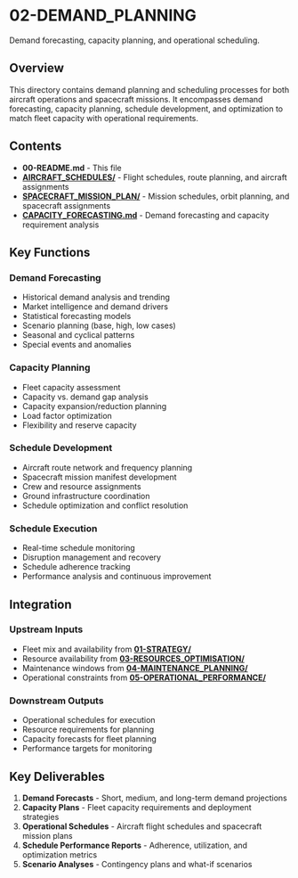 # 02-DEMAND_PLANNING

Demand forecasting, capacity planning, and operational scheduling.

## Overview

This directory contains demand planning and scheduling processes for both aircraft operations and spacecraft missions. It encompasses demand forecasting, capacity planning, schedule development, and optimization to match fleet capacity with operational requirements.

## Contents

- **00-README.md** - This file
- **[AIRCRAFT_SCHEDULES/](AIRCRAFT_SCHEDULES/)** - Flight schedules, route planning, and aircraft assignments
- **[SPACECRAFT_MISSION_PLAN/](SPACECRAFT_MISSION_PLAN/)** - Mission schedules, orbit planning, and spacecraft assignments
- **[CAPACITY_FORECASTING.md](CAPACITY_FORECASTING.md)** - Demand forecasting and capacity requirement analysis

## Key Functions

### Demand Forecasting
- Historical demand analysis and trending
- Market intelligence and demand drivers
- Statistical forecasting models
- Scenario planning (base, high, low cases)
- Seasonal and cyclical patterns
- Special events and anomalies

### Capacity Planning
- Fleet capacity assessment
- Capacity vs. demand gap analysis
- Capacity expansion/reduction planning
- Load factor optimization
- Flexibility and reserve capacity

### Schedule Development
- Aircraft route network and frequency planning
- Spacecraft mission manifest development
- Crew and resource assignments
- Ground infrastructure coordination
- Schedule optimization and conflict resolution

### Schedule Execution
- Real-time schedule monitoring
- Disruption management and recovery
- Schedule adherence tracking
- Performance analysis and continuous improvement

## Integration

### Upstream Inputs
- Fleet mix and availability from **[01-STRATEGY/](../01-STRATEGY/)**
- Resource availability from **[03-RESOURCES_OPTIMISATION/](../03-RESOURCES_OPTIMISATION/)**
- Maintenance windows from **[04-MAINTENANCE_PLANNING/](../04-MAINTENANCE_PLANNING/)**
- Operational constraints from **[05-OPERATIONAL_PERFORMANCE/](../05-OPERATIONAL_PERFORMANCE/)**

### Downstream Outputs
- Operational schedules for execution
- Resource requirements for planning
- Capacity forecasts for fleet planning
- Performance targets for monitoring

## Key Deliverables

1. **Demand Forecasts** - Short, medium, and long-term demand projections
2. **Capacity Plans** - Fleet capacity requirements and deployment strategies
3. **Operational Schedules** - Aircraft flight schedules and spacecraft mission plans
4. **Schedule Performance Reports** - Adherence, utilization, and optimization metrics
5. **Scenario Analyses** - Contingency plans and what-if scenarios
